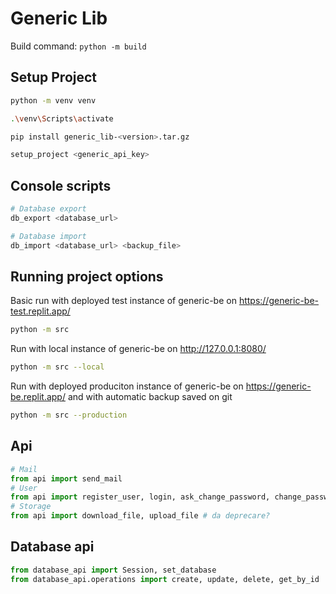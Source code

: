 # Generic Lib

Build command: `python -m build`

## Setup Project

```bash
python -m venv venv

.\venv\Scripts\activate

pip install generic_lib-<version>.tar.gz

setup_project <generic_api_key>
```

## Console scripts

```bash
# Database export
db_export <database_url>

# Database import
db_import <database_url> <backup_file>
```

## Running project options

Basic run with deployed test instance of generic-be on https://generic-be-test.replit.app/
```bash
python -m src
```

Run with local instance of generic-be on http://127.0.0.1:8080/
```bash
python -m src --local
```

Run with deployed produciton instance of generic-be on https://generic-be.replit.app/ and with automatic backup saved on git
```bash
python -m src --production
```

## Api

```python
# Mail
from api import send_mail
# User
from api import register_user, login, ask_change_password, change_password, session_token_decorator
# Storage
from api import download_file, upload_file # da deprecare?
```

## Database api

```python
from database_api import Session, set_database
from database_api.operations import create, update, delete, get_by_id
```
